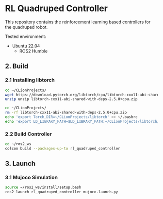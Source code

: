 # RL Quadruped Controller

This repository contains the reinforcement learning based controllers for the quadruped robot.

Tested environment:
* Ubuntu 22.04
  * ROS2 Humble

## 2. Build
### 2.1 Installing libtorch
```bash
cd ~/CLionProjects/
wget https://download.pytorch.org/libtorch/cpu/libtorch-cxx11-abi-shared-with-deps-2.5.0%2Bcpu.zip
unzip unzip libtorch-cxx11-abi-shared-with-deps-2.5.0+cpu.zip
```
```bash
cd ~/CLionProjects/
rm -rf libtorch-cxx11-abi-shared-with-deps-2.5.0+cpu.zip
echo 'export Torch_DIR=~/CLionProjects/libtorch' >> ~/.bashrc
echo 'export LD_LIBRARY_PATH=$LD_LIBRARY_PATH:~/CLionProjects/libtorch/lib' >> ~/.bashrc
```

### 2.2 Build Controller
```bash
cd ~/ros2_ws
colcon build --packages-up-to rl_quadruped_controller
```

## 3. Launch

### 3.1 Mujoco Simulation

```bash
source ~/ros2_ws/install/setup.bash
ros2 launch rl_quadruped_controller mujoco.launch.py
```